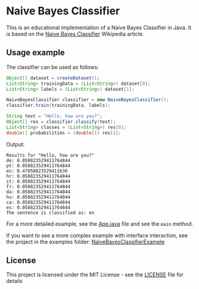 # Naive Bayes Classifier

This is an educational implementation of a Naive Bayes Classifier in Java. It is based on the [Naive Bayes Classifier](https://en.wikipedia.org/wiki/Naive_Bayes_classifier) Wikipedia article.

## Usage example

The classifier can be used as follows:

```java
Object[] dataset = createDataset();
List<String> trainingData = (List<String>) dataset[0];
List<String> labels = (List<String>) dataset[1];

NaiveBayesClassifier classifier = new NaiveBayesClassifier();
classifier.train(trainingData, labels);

String text = "Hello, how are you?";
Object[] res = classifier.classify(text);
List<String> classes = (List<String>) res[0];
double[] probabilities = (double[]) res[1];
```

Output:

```text
Results for "Hello, how are you?"
de: 0.058823529411764844
pt: 0.058823529411764844
en: 0.47058823529411636
hr: 0.058823529411764844
it: 0.058823529411764844
fr: 0.058823529411764844
da: 0.058823529411764844
hu: 0.058823529411764844
ca: 0.058823529411764844
es: 0.058823529411764844
The sentence is classified as: en
```

For a more detailed example, see the [App.java](./src/main/java/org/smm/App.java) file and see the `main` method.

If you want to see a more complex example with interface interaction, see the project in the examples folder: [NaiveBayesClassifierExample](./example/)

## License

This project is licensed under the MIT License - see the [LICENSE](./LICENSE) file for details
